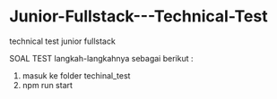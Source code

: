 # Junior-Fullstack---Technical-Test

technical test junior fullstack

SOAL TEST
langkah-langkahnya sebagai berikut :

1. masuk ke folder techinal_test
2. npm run start
